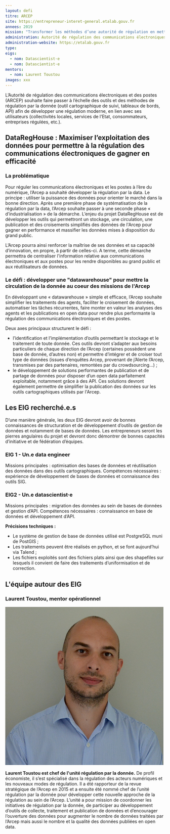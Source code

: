 ```yaml
---
layout: defi
titre: ARCEP
site: https://entrepreneur-interet-general.etalab.gouv.fr
annees: 2019
mission: "Transformer les méthodes d’une autorité de régulation en mettant la circulation de la donnée au cœur de ses missions"
administration: Autorité de régulation des communications électroniques et des postes   
administration-website: https://etalab.gouv.fr
type: 
eigs:
  - nom: Datascientist·e
  - nom: Datascientist·e
mentors: 
  - nom: Laurent Toustou
images: xxx
---
```


L’Autorité de régulation des communications électroniques et des
postes (ARCEP) souhaite faire passer à l’échelle des outils et des
méthodes de régulation par la donnée (outil cartographique de suivi,
tableaux de bords, API) afin de développer une régulation moderne, en
lien avec ses utilisateurs (collectivités locales, services de l’Etat,
consommateurs, entreprises régulées, etc.).

## DataRegHouse : Maximiser l’exploitation des données pour permettre à la régulation des communications électroniques de gagner en efficacité 

### La problématique

Pour réguler les communications électroniques et les postes à l’ère du numérique, l’Arcep a souhaité développer la régulation par la data. Le principe : utiliser la puissance des données pour orienter le marché dans la bonne direction. Après une première phase de systématisation de la régulation par la data, l’Arcep souhaite passer à une seconde phase « d’industrialisation » de la démarche. L’enjeu du projet DataRegHouse est de développer les outils qui permettront un stockage, une circulation, une publication et des croisements simplifiés des données de l'Arcep pour gagner en performance et massifier les données mises à disposition du grand public. 

L’Arcep pourra ainsi renforcer la maîtrise de ses données et sa capacité d’innovation, en propre, à partir de celles-ci. A terme, cette démarche permettra de centraliser l'information relative aux communications électroniques et aux postes pour les rendre disponibles au grand public et aux réutilisateurs de données.

### Le défi : développer une "datawarehouse" pour mettre la circulation de la donnée au coeur des missions de l'Arcep

En développant une « datawarehouse » simple et efficace, l’Arcep souhaite simplifier les traitements des agents, faciliter le croisement de données, automatiser les tâches récurrentes, faire monter en valeur les analyses des agents et les publications en open data pour rendre plus performante la régulation des communications électroniques et des postes. 

Deux axes principaux structurent le défi :

-	l’identification et l’implémentation d’outils permettant le stockage et le traitement de toute donnée. Ces outils devront s’adapter aux besoins particuliers de chaque direction de l’Arcep (certaines possèdent une base de donnée, d’autres non) et permettre d’intégrer et de croiser tout type de données (issues d’enquêtes Arcep, provenant de j’Alerte l’Arcep, transmises par des partenaires, remontées par du crowdsourcing…) ;
-	le développement de solutions performantes de publication et de partage de données pour disposer d’un open data parfaitement exploitable, notamment grâce à des API. Ces solutions devront également permettre de simplifier la publication des données sur les outils cartographiques utilisés par l'Arcep.

## Les EIG recherché.e.s

D’une manière générale, les deux EIG devront avoir de bonnes connaissances de structuration et de développement d’outils de gestion de données et notamment de bases de données. Les entrepreneurs seront les pierres angulaires du projet et devront donc démontrer de bonnes capacités d’initiative et de fédération d’équipes.

### EIG 1 - Un.e data engineer

Missions principales : optimisation des bases de données et réutilisation des données dans des outils cartographiques. 
Compétences nécessaires : expérience de développement de bases de données et connaissance des outils SIG. 

### EIG2 - Un.e datascientist·e

Missions principales : migration des données au sein de bases de données et gestion d’API.
Compétences nécessaires : connaissance en base de données et développement d’API.

**Précisions techniques :**
-	Le système de gestion de base de données utilisé est PostgreSQL muni de PostGIS ;
-	Les traitements peuvent être réalisés en python, et se font aujourd’hui via Talend ; 
-	Les fichiers exploités sont des fichiers plats ainsi que des shapefiles sur lesquels il convient de faire des traitements d’uniformisation et de correction.

## L'équipe autour des EIG

### Laurent Toustou, mentor opérationnel

![Laurent Toustou](/img/communaute/laurent-toustou.png)

**Laurent Toustou est chef de l'unité régulation par la donnée.** De profil économiste, il s’est spécialisé dans la régulation des acteurs numériques et les nouveaux modes de régulation. Il a été rapporteur de la revue stratégique de l’Arcep en 2015 et a ensuite été nommé chef de l’unité régulation par la donnée pour développer cette nouvelle approche de la régulation au sein de l’Arcep. 
L’unité a pour mission de coordonner les initiatives de régulation par la donnée, de participer au développement d’outils de collecte, traitement et publication de données et d’encourager l’ouverture des données pour augmenter le nombre de données traitées par l’Arcep mais aussi le nombre et la qualité des données publiées en open data. 
